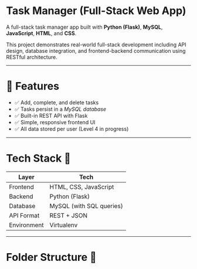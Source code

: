 # Task Manager (Full-Stack Web App)

A full-stack task manager app built with **Python (Flask)**, **MySQL**, **JavaScript**, **HTML**, and **CSS**.

This project demonstrates real-world full-stack development including API design, database integration, and frontend-backend communication using RESTful architecture.

---

# 🚀 Features

- ✅ Add, complete, and delete tasks
- ✅ Tasks persist in a *MySQL database*
- ✅ Built-in REST API with Flask
- ✅ Simple, responsive frontend UI
- ✅ All data stored per user (Level 4 in progress)

---

# Tech Stack 🧱

| Layer         | Tech                     |
|---------------|------------------------  |
| Frontend      | HTML, CSS, JavaScript    |
| Backend       | Python (Flask)           |
| Database      | MySQL (with SQL queries) |
| API Format    | REST + JSON              |
| Environment   | Virtualenv               |

---

# Folder Structure 📁

